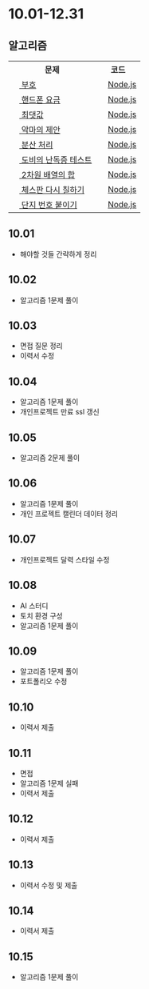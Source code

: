 # 10.01-12.31

## 알고리즘

<table>
    <tr>
        <th>문제</th>
        <th>코드</th>
    </tr>
    <tr>
        <td>
            <a href="https://www.acmicpc.net/problem/1247">
                <img src="https://static.solved.ac/tier_small/3.svg" height="14">
                부호
            </a>
        </td>
        <td>
            <img src="https://via.placeholder.com/12/F1E05A/000000?text=+" height="12">
            <a href="10-02/부호.js">Node.js</a>
        </td>
    </tr>
    <tr>
        <td>
            <a href="https://www.acmicpc.net/problem/1267">
                <img src="https://static.solved.ac/tier_small/3.svg" height="14">
                핸드폰 요금
            </a>
        </td>
        <td>
            <img src="https://via.placeholder.com/12/F1E05A/000000?text=+" height="12">
            <a href="10-04/핸드폰%20요금.js">Node.js</a>
        </td>
    </tr>
    <tr>
        <td>
            <a href="https://www.acmicpc.net/problem/2562">
                <img src="https://static.solved.ac/tier_small/3.svg" height="14">
                최댓값
            </a>
        </td>
        <td>
            <img src="https://via.placeholder.com/12/F1E05A/000000?text=+" height="12">
            <a href="10-05/최댓값.js">Node.js</a>
        </td>
    </tr>
    <tr>
        <td>
            <a href="https://www.acmicpc.net/problem/23972">
                <img src="https://static.solved.ac/tier_small/3.svg" height="14">
                악마의 제안
            </a>
        </td>
        <td>
            <img src="https://via.placeholder.com/12/F1E05A/000000?text=+" height="12">
            <a href="10-05/악마의제안.js">Node.js</a>
        </td>
    </tr>
    <tr>
        <td>
            <a href="https://www.acmicpc.net/problem/1009">
                <img src="https://static.solved.ac/tier_small/4.svg" height="14">
                분산 처리
            </a>
        </td>
        <td>
            <img src="https://via.placeholder.com/12/F1E05A/000000?text=+" height="12">
            <a href="10-06/분산처리.js">Node.js</a>
        </td>
    </tr>
    <tr>
        <td>
            <a href="https://www.acmicpc.net/problem/2204">
                <img src="https://static.solved.ac/tier_small/5.svg" height="14">
                도비의 난독증 테스트
            </a>
        </td>
        <td>
            <img src="https://via.placeholder.com/12/F1E05A/000000?text=+" height="12">
            <a href="10-08/도비의%20난독증%20테스트.js">Node.js</a>
        </td>
    </tr>
    <tr>
        <td>
            <a href="https://www.acmicpc.net/problem/2167">
                <img src="https://static.solved.ac/tier_small/6.svg" height="14">
                2차원 배열의 합
            </a>
        </td>
        <td>
            <img src="https://via.placeholder.com/12/F1E05A/000000?text=+" height="12">
            <a href="10-09/2차원%20배열의%20합.js">Node.js</a>
        </td>
    </tr>
    <tr>
        <td>
            <a href="https://www.acmicpc.net/problem/1018">
                <img src="https://static.solved.ac/tier_small/7.svg" height="14">
                체스판 다시 칠하기
            </a>
        </td>
        <td>
            <img src="https://via.placeholder.com/12/F1E05A/000000?text=+" height="12">
            <a href="10-11/체스판%20다시%20칠하기.js">Node.js</a>
        </td>
    </tr>
    <tr>
        <td>
            <a href="https://www.acmicpc.net/problem/2667">
                <img src="https://static.solved.ac/tier_small/10.svg" height="14">
                단지 번호 붙이기
            </a>
        </td>
        <td>
            <img src="https://via.placeholder.com/12/F1E05A/000000?text=+" height="12">
            <a href="10-15/단지번호붙이기.js">Node.js</a>
        </td>
    </tr>
</table>

## 10.01
- 해야할 것들 간략하게 정리

## 10.02
- 알고리즘 1문제 풀이

## 10.03
- 면접 질문 정리
- 이력서 수정

## 10.04
- 알고리즘 1문제 풀이
- 개인프로젝트 만료 ssl 갱신

## 10.05
- 알고리즘 2문제 풀이

## 10.06
- 알고리즘 1문제 풀이
- 개인 프로젝트 캘린더 데이터 정리

## 10.07
- 개인프로젝트 달력 스타일 수정

## 10.08
- AI 스터디
- 토치 환경 구성
- 알고리즘 1문제 풀이

## 10.09
- 알고리즘 1문제 풀이
- 포트폴리오 수정

## 10.10
- 이력서 제출

## 10.11
- 면접
- 알고리즘 1문제 실패
- 이력서 제출

## 10.12
- 이력서 제출

## 10.13
- 이력서 수정 및 제출

## 10.14
- 이력서 제출

## 10.15
- 알고리즘 1문제 풀이